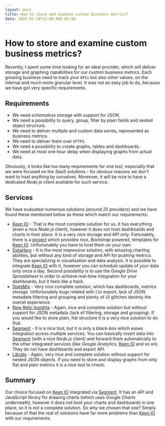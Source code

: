 ```yaml
---
layout: post
title: How to store and examine custom business metrics?
date: 2015-02-24T11:00:00Z-02:00
---
```


# How to store and examine custom business metrics?

Recently, I spent some time looking for an ideal provider, which will deliver storage and graphing capabilities for our custom business metrics. Each growing business need to track your `KPIs` but also other values, on the internal and much more granular level. It was not an easy job to do, because we have got very specific requirements.

## Requirements

- We need *schemaless* storage with support for JSON.
- We need a possibility to query, group, filter by plain fields and nested object structure.
- We need to deliver multiple and custom data series, represented as business metrics.
- We need to deliver them over `HTTPS`.
- We need a possibility to create graphs, tables and dashboards.
- We need at most one hour delay when displaying graphs from actual data.

Obviously, it looks like too many requirements for one tool, especially that we were focused on the *SaaS* solutions - for obvious reasons we don't want to host anything by ourselves. Moreover, it will be nice to have a dedicated *Node.js* client available for such service.

## Services

We have evaluated numerous solutions (*around 25 providers*) and we have found these mentioned below as these which match our requirements:

- [Keen IO](https://keen.io/) - That is the most complete solution for us. It has everything (even a nice *Node.js* client), however it does not host dashboards and charts in their place. It is a very nice storage and API only. Fortunately, there is a [project](http://keen.github.io/dashboards/) which provides nice, *Bootstrap* powered, templates for [Keen IO](https://keen.io). Unfortunately you have to host them on your own.
- [DataHero](https://datahero.com/) - It is the most impressive solution, with amazing charting abilities, but without any kind of storage and API for pushing metrics. They are specializing in visualization and data analysis. It is possible to integrate [Keen IO](https://keen.io) with it, however you can schedule update of your data only once a day. Second possibility is to use the *Google Drive Spreadsheet* in order to achieve real-time integration for your dashboards, but it feels like a *hack*.
- [StatsMix](https://statsmix.com/) - Very nice complete solution, which has dashboards, metrics storage. Unfortunately bugs related with `CSV` export, lack of JSON metadata filtering and grouping and plenty of UI glitches destroy the overall experience.
- [New Relic Insights](http://newrelic.com/insights) - Again, nice and complete solution but without support for JSON metadata (lack of filtering, storage and grouping). If you would like to store plain, flat structure it is a very nice solution to do that.
- [Segment](https://segment.com/) - It is a nice tool, but it is only a *black-box* which eases integration across multiple services. You can basically insert data into [Segment](https://segment.com) (with a nice *Node.js* client) and forward them automatically to the other integrated services (like *Google Analytics*, [Keen IO](https://keen.io) and so on). They do not have dashboards and export API.
- [Librato](https://www.librato.com/) - Again, very nice and complete solution without support for nested JSON objects. If you need to store and display graphs from only flat and plain metrics it is a nice tool to check.

## Summary

Our choice focused on [Keen IO](https://keen.io) integrated via [Segment](https://segment.com). It has an API and JavaScript library for drawing charts (which uses *Google Charts* underneath), however it does not host your charts and dashboards in one place, so it is not a complete solution. So why we chosen that one? Simply because of that the rest of solutions have far more problems than [Keen IO](https://keen.io) with our requirements.
